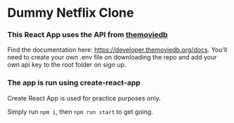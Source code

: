 # Dummy Netflix Clone




### This React App uses the API from 	[themoviedb](https://www.themoviedb.org/)
Find the documentation here: https://developer.themoviedb.org/docs.
You'll need to create your own .env file on downloading the repo and add your own api key to the root folder on sign up.


### The app is run using create-react-app
Create React App is used for practice purposes only.

Simply run `npm i`,
then `npm run start` to get going.







